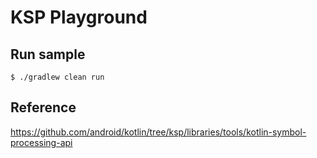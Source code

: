 KSP Playground
===

## Run sample

```
$ ./gradlew clean run
```

## Reference

https://github.com/android/kotlin/tree/ksp/libraries/tools/kotlin-symbol-processing-api
